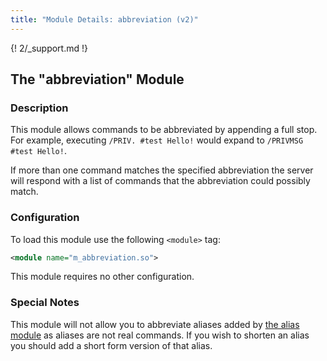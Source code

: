 ```yaml
---
title: "Module Details: abbreviation (v2)"
---
```


{! 2/_support.md !}

## The "abbreviation" Module

### Description

This module allows commands to be abbreviated by appending a full stop. For example, executing `/PRIV. #test Hello!` would expand to `/PRIVMSG #test Hello!`.

If more than one command matches the specified abbreviation the server will respond with a list of commands that the abbreviation could possibly match.

### Configuration

To load this module use the following `<module>` tag:

```xml
<module name="m_abbreviation.so">
```

This module requires no other configuration.

### Special Notes

This module will not allow you to abbreviate aliases added by [the alias module](/2/modules/alias) as aliases are not real commands. If you wish to shorten an alias you should add a short form version of that alias.
